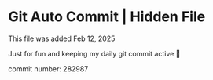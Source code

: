 # Git Auto Commit | Hidden File

This file was added Feb 12, 2025

Just for fun and keeping my daily git commit active 🤪

commit number: 282987
